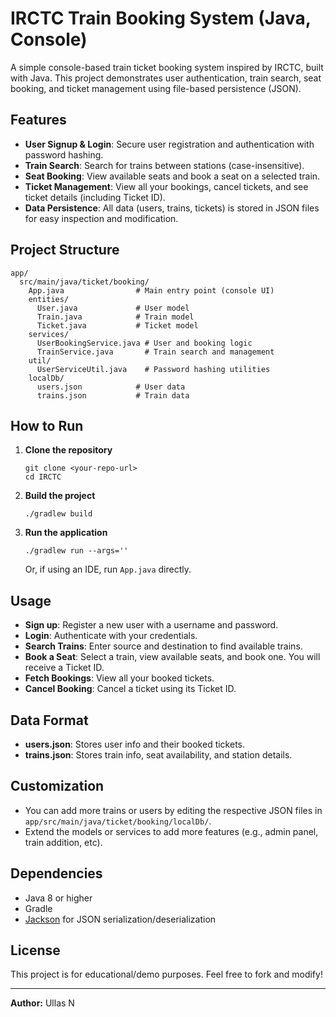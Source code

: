 # IRCTC Train Booking System (Java, Console)

A simple console-based train ticket booking system inspired by IRCTC, built with Java. This project demonstrates user authentication, train search, seat booking, and ticket management using file-based persistence (JSON).

## Features

- **User Signup & Login**: Secure user registration and authentication with password hashing.
- **Train Search**: Search for trains between stations (case-insensitive).
- **Seat Booking**: View available seats and book a seat on a selected train.
- **Ticket Management**: View all your bookings, cancel tickets, and see ticket details (including Ticket ID).
- **Data Persistence**: All data (users, trains, tickets) is stored in JSON files for easy inspection and modification.

## Project Structure

```
app/
  src/main/java/ticket/booking/
    App.java                # Main entry point (console UI)
    entities/
      User.java             # User model
      Train.java            # Train model
      Ticket.java           # Ticket model
    services/
      UserBookingService.java # User and booking logic
      TrainService.java       # Train search and management
    util/
      UserServiceUtil.java    # Password hashing utilities
    localDb/
      users.json            # User data
      trains.json           # Train data
```

## How to Run

1. **Clone the repository**
   ```
   git clone <your-repo-url>
   cd IRCTC
   ```
2. **Build the project**
   ```
   ./gradlew build
   ```
3. **Run the application**
   ```
   ./gradlew run --args=''
   ```
   Or, if using an IDE, run `App.java` directly.

## Usage

- **Sign up**: Register a new user with a username and password.
- **Login**: Authenticate with your credentials.
- **Search Trains**: Enter source and destination to find available trains.
- **Book a Seat**: Select a train, view available seats, and book one. You will receive a Ticket ID.
- **Fetch Bookings**: View all your booked tickets.
- **Cancel Booking**: Cancel a ticket using its Ticket ID.

## Data Format

- **users.json**: Stores user info and their booked tickets.
- **trains.json**: Stores train info, seat availability, and station details.

## Customization
- You can add more trains or users by editing the respective JSON files in `app/src/main/java/ticket/booking/localDb/`.
- Extend the models or services to add more features (e.g., admin panel, train addition, etc).

## Dependencies
- Java 8 or higher
- Gradle
- [Jackson](https://github.com/FasterXML/jackson) for JSON serialization/deserialization

## License

This project is for educational/demo purposes. Feel free to fork and modify!

---

**Author:** Ullas N



